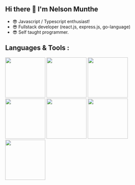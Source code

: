 ## Hi there 👋 I'm Nelson Munthe

- 😎 Javascript /  Typescript enthusiast!
- 😎 Fullstack developer (react.js, express.js, go-language) 
- 😎 Self taught programmer.

## Languages & Tools :
<div>
  <img src="https://raw.githubusercontent.com/danielcranney/readme-generator/main/public/icons/skills/typescript-colored.svg" width="128"/>
  <img src="https://raw.githubusercontent.com/danielcranney/readme-generator/main/public/icons/skills/javascript-colored.svg" width="128"/>
  <img src="https://raw.githubusercontent.com/danielcranney/readme-generator/main/public/icons/skills/react-colored.svg" width="128"/>
  <img src="https://raw.githubusercontent.com/danielcranney/readme-generator/main/public/icons/skills/nodejs-colored.svg" width="128"/>
  <img src="https://raw.githubusercontent.com/danielcranney/readme-generator/main/public/icons/skills/mysql-colored.svg" width="128"/>
  <img src="https://raw.githubusercontent.com/danielcranney/readme-generator/main/public/icons/skills/postgresql-colored.svg" width="128"/>
  <img src="https://djeqr6to3dedg.cloudfront.net/repo-logos/library/golang/live/logo-1720462202904.png" width="128"/>
</div>



<!--
**nelsonmunthe/nelsonmunthe** is a ✨ _special_ ✨ repository because its `README.md` (this file) appears on your GitHub profile.

Here are some ideas to get you started:

- 🔭 I’m currently working on ...
- 🌱 I’m currently learning ...
- 👯 I’m looking to collaborate on ...
- 🤔 I’m looking for help with ...
- 💬 Ask me about ...
- 📫 How to reach me: ...
- 😄 Pronouns: ...
- ⚡ Fun fact: ...
-->
